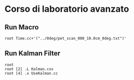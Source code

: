 # Corso di laboratorio avanzato


## Run Macro

    root Time.cc+'("../0deg/pet_scan_000_10.0cm_0deg.txt")'



## Run Kalman Filter

    root
    root [2] .L Kalman.cxx 
    root [4] .x UseKalman.cc 

